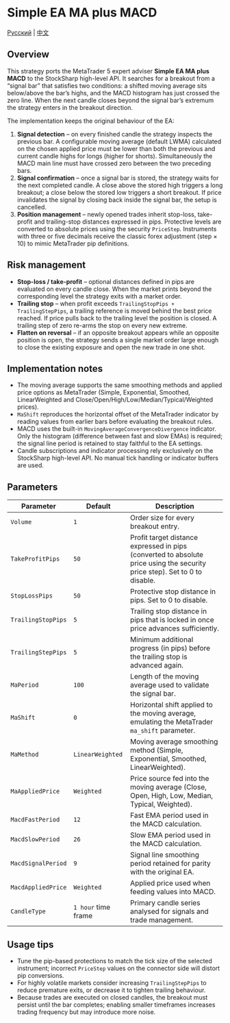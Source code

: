 # Simple EA MA plus MACD
[Русский](README_ru.md) | [中文](README_cn.md)

## Overview
This strategy ports the MetaTrader 5 expert adviser **Simple EA MA plus MACD** to the StockSharp high-level API. It searches for a breakout from a “signal bar” that satisfies two conditions: a shifted moving average sits below/above the bar’s highs, and the MACD histogram has just crossed the zero line. When the next candle closes beyond the signal bar’s extremum the strategy enters in the breakout direction.

The implementation keeps the original behaviour of the EA:

1. **Signal detection** – on every finished candle the strategy inspects the previous bar. A configurable moving average (default LWMA) calculated on the chosen applied price must be lower than both the previous and current candle highs for longs (higher for shorts). Simultaneously the MACD main line must have crossed zero between the two preceding bars.
2. **Signal confirmation** – once a signal bar is stored, the strategy waits for the next completed candle. A close above the stored high triggers a long breakout; a close below the stored low triggers a short breakout. If price invalidates the signal by closing back inside the signal bar, the setup is cancelled.
3. **Position management** – newly opened trades inherit stop-loss, take-profit and trailing-stop distances expressed in pips. Protective levels are converted to absolute prices using the security `PriceStep`. Instruments with three or five decimals receive the classic forex adjustment (step × 10) to mimic MetaTrader pip definitions.

## Risk management
- **Stop-loss / take-profit** – optional distances defined in pips are evaluated on every candle close. When the market prints beyond the corresponding level the strategy exits with a market order.
- **Trailing stop** – when profit exceeds `TrailingStopPips + TrailingStepPips`, a trailing reference is moved behind the best price reached. If price pulls back to the trailing level the position is closed. A trailing step of zero re-arms the stop on every new extreme.
- **Flatten on reversal** – if an opposite breakout appears while an opposite position is open, the strategy sends a single market order large enough to close the existing exposure and open the new trade in one shot.

## Implementation notes
- The moving average supports the same smoothing methods and applied price options as MetaTrader (Simple, Exponential, Smoothed, LinearWeighted and Close/Open/High/Low/Median/Typical/Weighted prices).
- `MaShift` reproduces the horizontal offset of the MetaTrader indicator by reading values from earlier bars before evaluating the breakout rules.
- MACD uses the built-in `MovingAverageConvergenceDivergence` indicator. Only the histogram (difference between fast and slow EMAs) is required; the signal line period is retained to stay faithful to the EA settings.
- Candle subscriptions and indicator processing rely exclusively on the StockSharp high-level API. No manual tick handling or indicator buffers are used.

## Parameters
| Parameter | Default | Description |
|-----------|---------|-------------|
| `Volume` | `1` | Order size for every breakout entry. |
| `TakeProfitPips` | `50` | Profit target distance expressed in pips (converted to absolute price using the security price step). Set to 0 to disable. |
| `StopLossPips` | `50` | Protective stop distance in pips. Set to 0 to disable. |
| `TrailingStopPips` | `5` | Trailing stop distance in pips that is locked in once price advances sufficiently. |
| `TrailingStepPips` | `5` | Minimum additional progress (in pips) before the trailing stop is advanced again. |
| `MaPeriod` | `100` | Length of the moving average used to validate the signal bar. |
| `MaShift` | `0` | Horizontal shift applied to the moving average, emulating the MetaTrader `ma_shift` parameter. |
| `MaMethod` | `LinearWeighted` | Moving average smoothing method (Simple, Exponential, Smoothed, LinearWeighted). |
| `MaAppliedPrice` | `Weighted` | Price source fed into the moving average (Close, Open, High, Low, Median, Typical, Weighted). |
| `MacdFastPeriod` | `12` | Fast EMA period used in the MACD calculation. |
| `MacdSlowPeriod` | `26` | Slow EMA period used in the MACD calculation. |
| `MacdSignalPeriod` | `9` | Signal line smoothing period retained for parity with the original EA. |
| `MacdAppliedPrice` | `Weighted` | Applied price used when feeding values into MACD. |
| `CandleType` | `1 hour` time frame | Primary candle series analysed for signals and trade management. |

## Usage tips
- Tune the pip-based protections to match the tick size of the selected instrument; incorrect `PriceStep` values on the connector side will distort pip conversions.
- For highly volatile markets consider increasing `TrailingStepPips` to reduce premature exits, or decrease it to tighten trailing behaviour.
- Because trades are executed on closed candles, the breakout must persist until the bar completes; enabling smaller timeframes increases trading frequency but may introduce more noise.
